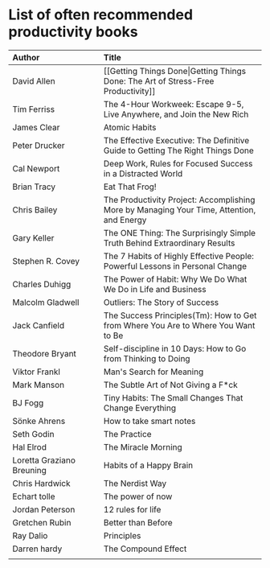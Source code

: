 # List of often recommended productivity books

| <div style="width:150">Author</div> | Title                                                                                     |
|:----------------------------------- |:----------------------------------------------------------------------------------------- |
| David Allen                         | [[Getting Things Done\|Getting Things Done: The Art of Stress-Free Productivity]]         |
| Tim Ferriss                         | The 4-Hour Workweek: Escape 9-5, Live Anywhere, and Join the New Rich                     |
| James Clear                         | Atomic Habits                                                                             |
| Peter Drucker                       | The Effective Executive: The Definitive Guide to Getting The Right Things Done            |
| Cal Newport                         | Deep Work, Rules for Focused Success in a Distracted World                                |
| Brian Tracy                         | Eat That Frog!                                                                            |
| Chris Bailey                        | The Productivity Project: Accomplishing More by Managing Your Time, Attention, and Energy |
| Gary Keller                         | The ONE Thing: The Surprisingly Simple Truth Behind Extraordinary Results                 |
| Stephen R. Covey                    | The 7 Habits of Highly Effective People: Powerful Lessons in Personal Change              |
| Charles Duhigg                      | The Power of Habit: Why We Do What We Do in Life and Business                             |
| Malcolm Gladwell                    | Outliers: The Story of Success                                                            |
| Jack Canfield                       | The Success Principles(Tm): How to Get from Where You Are to Where You Want to Be         |
| Theodore Bryant                     | Self-discipline in 10 Days: How to Go from Thinking to Doing                              |
| Viktor Frankl                       | Man's Search for Meaning                                                                  |
| Mark Manson                         | The Subtle Art of Not Giving a F\*ck                                                      |
| BJ Fogg                             | Tiny Habits: The Small Changes That Change Everything                                     |
| Sönke Ahrens                        | How to take smart notes                                                                   |
| Seth Godin                          | The Practice                                                                              |
| Hal Elrod                           | The Miracle Morning                                                                       |
| Loretta Graziano Breuning           | Habits of a Happy Brain                                                                   |
| Chris Hardwick                      | The Nerdist Way                                                                           |
| Echart tolle                        | The power of now                                                                          |
| Jordan Peterson                     | 12 rules for life                                                                         |
| Gretchen Rubin                      | Better than Before                                                                        |
| Ray Dalio                           | Principles                                                                                |
| Darren hardy                        | The Compound Effect                                                                       |
|                                     |                                                                                           |
